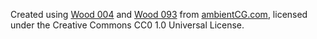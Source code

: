 Created using [Wood 004](https://ambientcg.com/a/Wood004) and [Wood 093](https://ambientcg.com/a/Wood093) from [ambientCG.com](https://ambientcg.com/),
licensed under the Creative Commons CC0 1.0 Universal License.